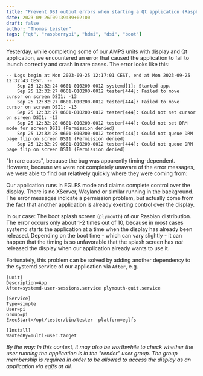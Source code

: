 ```yaml
---
title: "Prevent DSI output errors when starting a Qt application (Raspberry Pi)"
date: 2023-09-26T09:39:39+02:00
draft: false
author: "Thomas Leister"
tags: ["qt", "raspberrypi", "hdmi", "dsi", "boot"]
---
```


Yesterday, while completing some of our AMPS units with display and Qt application, we encountered an error that caused the application to fail to launch correctly and crash in rare cases. The error looks like this:

<!--more-->

```
-- Logs begin at Mon 2023-09-25 12:17:01 CEST, end at Mon 2023-09-25 12:32:43 CEST. --
    Sep 25 12:32:24 0601-010200-0012 systemd[1]: Started app.
    Sep 25 12:32:27 0601-010200-0012 tester[444]: Failed to move cursor on screen DSI1: -13
    Sep 25 12:32:27 0601-010200-0012 tester[444]: Failed to move cursor on screen DSI1: -13
    Sep 25 12:32:27 0601-010200-0012 tester[444]: Could not set cursor on screen DSI1: -13
    Sep 25 12:32:28 0601-010200-0012 tester[444]: Could not set DRM mode for screen DSI1 (Permission denied)
    Sep 25 12:32:28 0601-010200-0012 tester[444]: Could not queue DRM page flip on screen DSI1 (Permission denied)
    Sep 25 12:32:29 0601-010200-0012 tester[444]: Could not queue DRM page flip on screen DSI1 (Permission denied)
```

"In rare cases", because the bug was apparently timing-dependent. However, because we were not completely unaware of the error messages, we were able to find out relatively quickly where they were coming from: 

Our application runs in EGLFS mode and claims complete control over the display. There is no XServer, Wayland or similar running in the background. The error messages indicate a permission problem, but actually come from the fact that another application is already exerting control over the display. 

In our case: The boot splash screen (`plymouth`) of our Rasbian distribution. The error occurs only about 1-2 times out of 10, because in most cases systemd starts the application at a time when the display has already been released. Depending on the boot time - which can vary slightly - it can happen that the timing is so unfavorable that the splash screen has _not_ released the display when our application already wants to use it. 

Fortunately, this problem can be solved by adding another dependency to the systemd service of our application via `After`, e.g. 

	[Unit]
	Description=App
	After=systemd-user-sessions.service plymouth-quit.service
	
	[Service]
	Type=simple
	User=pi  
	Group=pi
	ExecStart=/opt/tester/bin/tester -platform=eglfs
	
	[Install]
	WantedBy=multi-user.target


_By the way: In this context, it may also be worthwhile to check whether the user running the application is in the "render" user group. The group membership is required in order to be allowed to access the display as an application via eglfs at all._